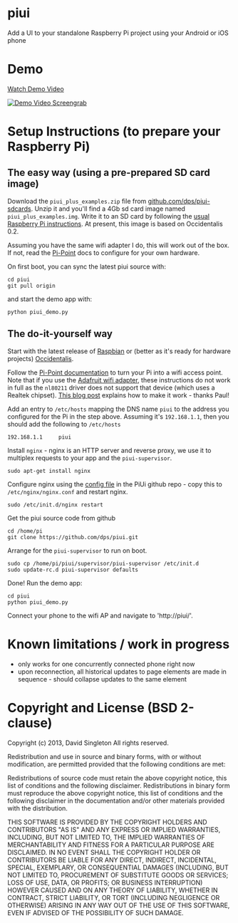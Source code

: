 piui
==============

Add a UI to your standalone Raspberry Pi project using your Android or iOS phone

Demo
====

[Watch Demo Video](http://youtu.be/2ay0vuW6aNY)

[![Demo Video Screengrab](http://blog.davidsingleton.org/static/ytpiui.png)](http://youtu.be/2ay0vuW6aNY)


Setup Instructions (to prepare your Raspberry Pi)
=================================================

The easy way (using a pre-prepared SD card image)
-------------------------------------------------

Download the `piui_plus_examples.zip` file from [github.com/dps/piui-sdcards](https://github.com/dps/piui-sdcards/blob/master/piui_plus_examples.zip?raw=true).  Unzip it and you'll find a 4Gb sd card image named `piui_plus_examples.img`.  Write it to an SD card by following the [usual Raspberry Pi instructions](http://elinux.org/RPi_Easy_SD_Card_Setup).  At present, this image is based on Occidentalis 0.2.

Assuming you have the same wifi adapter I do, this will work out of the box.  If not, read the [Pi-Point](http://www.pi-point.co.uk/) docs to configure for your own hardware.

On first boot, you can sync the latest piui source with:
```
cd piui
git pull origin
```
and start the demo app with:
```
python piui_demo.py
```

The do-it-yourself way
----------------------

Start with the latest release of [Raspbian](http://www.raspberrypi.org/downloads) or (better as it's ready for hardware projects) [Occidentalis](http://learn.adafruit.com/adafruit-raspberry-pi-educational-linux-distro/occidentalis-v0-dot-2).

Follow the [Pi-Point documentation](http://www.pi-point.co.uk/) to turn your Pi into a wifi access point.  Note that if you use the [Adafruit wifi adapter](https://www.adafruit.com/products/814), these instructions do not work in full as the `nl80211` driver does not support that device (which uses a Realtek chipset).  [This blog post](http://blog.sip2serve.com/post/38010690418/raspberry-pi-access-point-using-rtl8192cu) explains how to make it work - thanks Paul!

Add an entry to `/etc/hosts` mapping the DNS name `piui` to the address you configured for the Pi in the step above.  Assuming it's `192.168.1.1`, then you should add the following to `/etc/hosts`
```
192.168.1.1     piui
```

Install `nginx` - nginx is an HTTP server and reverse proxy, we use it to multiplex requests to your app and the `piui-supervisor`.

```
sudo apt-get install nginx
```

Configure nginx using the [config file](https://github.com/dps/piui/blob/master/nginx-conf/nginx.conf) in the PiUi github repo - copy this to `/etc/nginx/nginx.conf` and restart nginx.
```
sudo /etc/init.d/nginx restart
```

Get the piui source code from github
```
cd /home/pi
git clone https://github.com/dps/piui.git
```

Arrange for the `piui-supervisor` to run on boot.
```
sudo cp /home/pi/piui/supervisor/piui-supervisor /etc/init.d
sudo update-rc.d piui-supervisor defaults
```

Done!  Run the demo app:
```
cd piui
python piui_demo.py
```

Connect your phone to the wifi AP and navigate to 'http://piui/'.


Known limitations / work in progress
====================================

- only works for one concurrently connected phone right now
- upon reconnection, all historical updates to page elements are made in sequence - should collapse updates to the same element


Copyright and License (BSD 2-clause)
====================================

Copyright (c) 2013, David Singleton
All rights reserved.

Redistribution and use in source and binary forms, with or without modification, are permitted provided that the following conditions are met:

Redistributions of source code must retain the above copyright notice, this list of conditions and the following disclaimer.
Redistributions in binary form must reproduce the above copyright notice, this list of conditions and the following disclaimer in the documentation and/or other materials provided with the distribution.

THIS SOFTWARE IS PROVIDED BY THE COPYRIGHT HOLDERS AND CONTRIBUTORS "AS IS" AND ANY EXPRESS OR IMPLIED WARRANTIES, INCLUDING, BUT NOT LIMITED TO, THE IMPLIED WARRANTIES OF MERCHANTABILITY AND FITNESS FOR A PARTICULAR PURPOSE ARE DISCLAIMED. IN NO EVENT SHALL THE COPYRIGHT HOLDER OR CONTRIBUTORS BE LIABLE FOR ANY DIRECT, INDIRECT, INCIDENTAL, SPECIAL, EXEMPLARY, OR CONSEQUENTIAL DAMAGES (INCLUDING, BUT NOT LIMITED TO, PROCUREMENT OF SUBSTITUTE GOODS OR SERVICES; LOSS OF USE, DATA, OR PROFITS; OR BUSINESS INTERRUPTION) HOWEVER CAUSED AND ON ANY THEORY OF LIABILITY, WHETHER IN CONTRACT, STRICT LIABILITY, OR TORT (INCLUDING NEGLIGENCE OR OTHERWISE) ARISING IN ANY WAY OUT OF THE USE OF THIS SOFTWARE, EVEN IF ADVISED OF THE POSSIBILITY OF SUCH DAMAGE.
